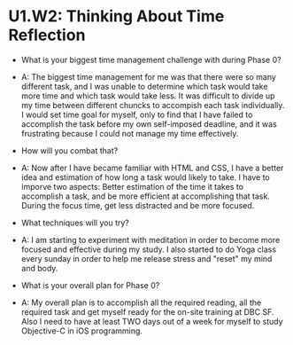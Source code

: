 # U1.W2: Thinking About Time Reflection

* What is your biggest time management challenge with during Phase 0? 
- A: The biggest time management for me was that there were so many different task, and I was unable to determine which task would take more time and which task would take less. It was difficult to divide up my time between different chuncks to accompish each task individually. I would set time goal for myself, only to find that I have failed to accomplish the task before my own self-imposed deadline, and it was frustrating because I could not manage my time effectively.

* How will you combat that? 
- A: Now after I have became familiar with HTML and CSS, I have a better idea and estimation of how long a task would likely to take. I have to imporve two aspects: Better estimation of the time it takes to accomplish a task, and be more efficient at accomplishing that task. During the focus time, get less distracted and be more focused.

* What techniques will you try?
- A: I am starting to experiment with meditation in order to become more focused and effective during my study. I also started to do Yoga class every sunday in order to help me release stress and "reset" my mind and body.

* What is your overall plan for Phase 0?
- A: My overall plan is to accomplish all the required reading, all the required task and get myself ready for the on-site training at DBC SF. Also I need to have at least TWO days out of a week for myself to study Objective-C in iOS programming.